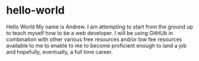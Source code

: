 # hello-world
Hello World
My name is Andrew. I am attempting to start from the ground up to teach myself how to be a web developer. I will be using GitHUb in combination with other various free resources and/or low fee resources available to me to enable to me to become proficient enough to land a job and hopefully, eventually, a full time career.
